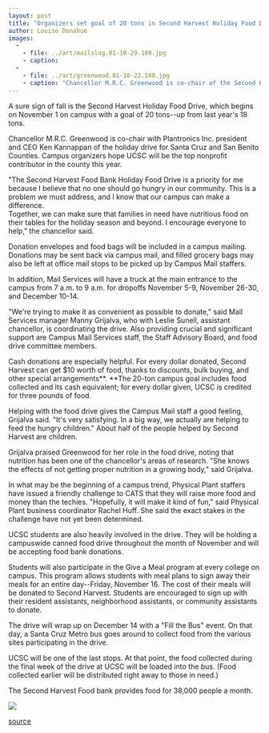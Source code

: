 ```yaml
---
layout: post
title: "Organizers set goal of 20 tons in Second Harvest Holiday Food Drive"
author: Louise Donahue
images:
  -
    - file: ../art/mailslug.01-10-29.180.jpg
    - caption: 
  -
    - file: ../art/greenwood.01-10-22.160.jpg
    - caption: "Chancellor M.R.C. Greenwood is co-chair of the Second Harvest Holiday Food Drive for Santa Cruz and San Benito Counties. Photo: Don Harris"
---
```


A sure sign of fall is the Second Harvest Holiday Food Drive, which begins on November 1 on campus with a goal of 20 tons--up from last year's 18 tons.

Chancellor M.R.C. Greenwood is co-chair with Plantronics Inc. president and CEO Ken Kannappan of the holiday drive for Santa Cruz and San Benito Counties. Campus organizers hope UCSC will be the top nonprofit contributor in the county this year.  
  
"The Second Harvest Food Bank Holiday Food Drive is a priority for me  
because I believe that no one should go hungry in our community. This is a  
problem we must address, and I know that our campus can make a difference.  
Together, we can make sure that families in need have nutritious food on  
their tables for the holiday season and beyond. I encourage everyone to  
help," the chancellor said.

Donation envelopes and food bags will be included in a campus mailing. Donations may be sent back via campus mail, and filled grocery bags may also be left at office mail stops to be picked up by Campus Mail staffers.  
  
In addition, Mail Services will have a truck at the main entrance to the campus from 7 a.m. to 9 a.m. for dropoffs November 5-9, November 26-30, and December 10-14.  
  
"We're trying to make it as convenient as possible to donate," said Mail Services manager Manny Grijalva, who with Leslie Sunell, assistant chancellor, is coordinating the drive. Also providing crucial and significant support are Campus Mail Services staff, the Staff Advisory Board, and food drive committee members.  
  
Cash donations are especially helpful. For every dollar donated, Second Harvest can get $10 worth of food, thanks to discounts, bulk buying, and other special arrangements**. **The 20-ton campus goal includes food collected and its cash equivalent; for every dollar given, UCSC is credited for three pounds of food.  
  
Helping with the food drive gives the Campus Mail staff a good feeling, Grijalva said. "It's very satisfying. In a big way, we actually are helping to feed the hungry children." About half of the people helped by Second Harvest are children.  
  
Grijalva praised Greenwood for her role in the food drive, noting that nutrition has been one of the chancellor's areas of research. "She knows the effects of not getting proper nutrition in a growing body," said Grijalva.  
  
In what may be the beginning of a campus trend, Physical Plant staffers have issued a friendly challenge to CATS that they will raise more food and money than the techies. "Hopefully, it will make it kind of fun," said Physical Plant business coordinator Rachel Huff. She said the exact stakes in the challenge have not yet been determined.  
  
UCSC students are also heavily involved in the drive. They will be holding a campuswide canned food drive throughout the month of November and will be accepting food bank donations.  
  
Students will also participate in the Give a Meal program at every college on campus. This program allows students with meal plans to sign away their meals for an entire day--Friday, November 16. The cost of their meals will be donated to Second Harvest. Students are encouraged to sign up with their resident assistants, neighborhood assistants, or community assistants to donate.  
  
The drive will wrap up on December 14 with a "Fill the Bus" event. On that day, a Santa Cruz Metro bus goes around to collect food from the various sites participating in the drive.  
  
UCSC will be one of the last stops. At that point, the food collected during the final week of the drive at UCSC will be loaded into the bus. (Food collected earlier will be distributed right away to those in need.)  
  
The Second Harvest Food bank provides food for 38,000 people a month.  
  
  

![ ][1]

[1]: ../../images/trans.gif

[source](http://www1.ucsc.edu/currents/01-02/10-29/food.html "Permalink to food")

